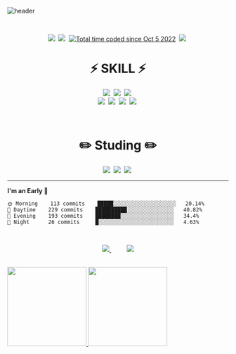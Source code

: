 ![header](https://capsule-render.vercel.app/api?type=rounded&color=auto&height=130&section=header&text=🇰🇷%20Sangwoo%20Lee%20🇰🇷&fontSize=60)

<br>

<p align="center">
  <a href="https://sw1104.github.io"><img src="https://img.shields.io/badge/Tech%20Blog-E77918?style=flat-square&logo=GitHub&logoColor=white&link=https://sw1104.github.io"/></a>&nbsp
  <a href="mailto:sangw1104@gmail.com"><img src="https://img.shields.io/badge/Gmail-d14836?style=flat-square&logo=Gmail&logoColor=white&link=sangw1104@gmail.com"/></a>&nbsp
  <a href="https://wakatime.com/@5c1afe64-ab84-4e81-9e29-073a6f822c3c"><img src="https://wakatime.com/badge/user/5c1afe64-ab84-4e81-9e29-073a6f822c3c.svg" alt="Total time coded since Oct 5 2022" /></a>&nbsp
  <a href="https://hits.seeyoufarm.com"><img src="https://hits.seeyoufarm.com/api/count/incr/badge.svg?url=https%3A%2F%2Fgithub.com%2Fsw1104&count_bg=%23000000&title_bg=%23000000&icon=github.svg&icon_color=%23FFFFFF&title=hits&edge_flat=false"/></a>&nbsp
</p>

<!-- <br> -->

<!-- <img align="left" width=470 src=./profile-3d-contrib/profile-night-rainbow.svg /> -->

<!-- <br> -->

<h1 align="center"> ⚡ SKILL ⚡ </h1>
<p align="center">
  <img src="https://img.shields.io/badge/Javascript-F7DF1E?style=flat-square&logo=javascript&logoColor=white"/></a>&nbsp 
  <img src="https://img.shields.io/badge/Node.js-339933?style=flat-square&logo=Node.js&logoColor=white"/></a>&nbsp 
  <img src="https://img.shields.io/badge/express-000000?style=flat-square&logo=express&logoColor=white"/></a>&nbsp 
  <br>
  <img src="https://img.shields.io/badge/Git-F05032?style=flat-square&logo=Git&logoColor=white"/></a>&nbsp 
  <img src="https://img.shields.io/badge/GitHub-181717?style=flat-square&logo=GitHub&logoColor=white"/></a>&nbsp 
  <img src="https://img.shields.io/badge/Mysql-E6B91E?style=flat-square&logo=MySql&logoColor=white"/></a>&nbsp 
  <img src="https://img.shields.io/badge/aws-333664?style=flat-square&logo=amazon-aws&logoColor=white"/></a>&nbsp 
</p>

<br>

<h1 align="center"> ✏️ Studing ✏️ </h1>
<p align="center">
  <img src="https://img.shields.io/badge/TypeScript-3178C6?style=flat-square&logo=TypeScript&logoColor=white"/></a>&nbsp 
  <img src="https://img.shields.io/badge/NestJs-E0234E?style=flat-square&logo=NestJs&logoColor=white"/></a>&nbsp 
  <img src="https://img.shields.io/badge/MongoDB-47A248?style=flat-square&logo=MongoDB&logoColor=white"/></a>&nbsp 
  <br>
</p>

****

<!-- <br> -->

<!--START_SECTION:waka-->
**I'm an Early 🐤** 

```text
🌞 Morning    113 commits    █████░░░░░░░░░░░░░░░░░░░░   20.14% 
🌆 Daytime    229 commits    ██████████░░░░░░░░░░░░░░░   40.82% 
🌃 Evening    193 commits    ████████░░░░░░░░░░░░░░░░░   34.4% 
🌙 Night      26 commits     █░░░░░░░░░░░░░░░░░░░░░░░░   4.63%

```



<!--END_SECTION:waka-->

<!-- <br> -->
<br>

<p align="center">
  <a href="https://solved.ac/sangw1104">
    <img src="http://mazassumnida.wtf/api/v2/generate_badge?boj=sangw1104">
  </a>  &nbsp&nbsp&nbsp&nbsp&nbsp&nbsp&nbsp&nbsp 
  <a href="https://solved.ac/sangw1104">
    <img src="http://mazandi.herokuapp.com/api?handle=sangw1104&theme=dark"/>
  </a>
</p>

<!-- <br> -->
<br>

<a href="https://github.com/sw1104">
  <img height="180em" src="https://github-readme-stats-lac-beta.vercel.app/api?username=sw1104&show_icons=true&theme=gruvbox" />
</a>
<a href="https://github.com/sw1104">
  <img height="180em" src="https://github-readme-stats-lac-beta.vercel.app/api/top-langs/?username=sw1104&layout=compact&theme=gruvbox" />
</a>





<!--
**sw1104/sw1104** is a ✨ _special_ ✨ repository because its `README.md` (this file) appears on your GitHub profile.

Here are some ideas to get you started:
🚀⚡
- 🔭 I’m currently working on ...
- 🌱 I’m currently learning ...
- 👯 I’m looking to collaborate on ...
- 🤔 I’m looking for help with ...
- 💬 Ask me about ...
- 📫 How to reach me: ...
- 😄 Pronouns: ...
- ⚡ Fun fact: ...
-->
